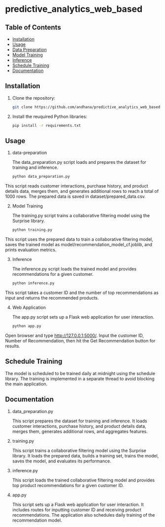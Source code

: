 # predictive_analytics_web_based

## Table of Contents

- [Installation](#installation)
- [Usage](#usage)
- [Data Preparation](#data-preparation)
- [Model Training](#model-training)
- [Inference](#inference)
- [Schedule Training](#schedule-training)
- [Documentation](#Documentation)
  
## Installation

1. Clone the repository:

   ```bash
   git clone https://github.com/andhana/predictive_analytics_web_based.git

2. Install the reuquired Python libraries:

   ```bash
   pip install -r requirements.txt

## Usage

1. data-preparation
   
   The data_preparation.py script loads and prepares the dataset for training and inference.

   ```bash
   python data_preparation.py

This script reads customer interactions, purchase history, and product details data, merges them, and generates additional rows to reach a total of 1000 rows. The prepared data is saved in dataset/prepared_data.csv.

2. Model Training
   
   The training.py script trains a collaborative filtering model using the Surprise library.
   
   ```bash
   python training.py

This script uses the prepared data to train a collaborative filtering model, saves the trained model as model/recommendation_model_cf.joblib, and prints evaluation metrics.

3. Inference

   The inference.py script loads the trained model and provides recommendations for a given customer.

   ```bash
   python inference.py

This script takes a customer ID and the number of top recommendations as input and returns the recommended products.

4. Web Application

   The app.py script sets up a Flask web application for user interaction.
   
   ```bash
   python app.py

Open browser and type http://127.0.0.1:5000/. Input the customer ID, Number of Recommendation, then hit the Get Recommendation button for results.

## Schedule Training

The model is scheduled to be trained daily at midnight using the schedule library. The training is implemented in a separate thread to avoid blocking the main application.

## Documentation

1. data_preparation.py
   
   This script prepares the dataset for training and inference. It loads customer interactions, purchase history, and product details data, merges them, generates additional rows, and aggregates features.

2. training.py

   This script trains a collaborative filtering model using the Surprise library. It loads the prepared data, builds a training set, trains the model, saves the model, and evaluates its performance.

3. inference.py
   
   This script loads the trained collaborative filtering model and provides top product recommendations for a given customer ID.

4. app.py

   This script sets up a Flask web application for user interaction. It includes routes for inputting customer ID and receiving product recommendations. The application also schedules daily training of the recommendation model.
